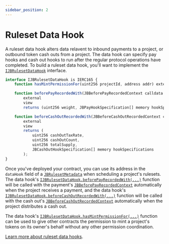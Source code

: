 ```yaml
---
sidebar_position: 2
---
```


# Ruleset Data Hook

A ruleset data hook alters data relavent to inbound payments to a project, or outbound token cash outs from a project. The data hook can specify pay hooks and cash out hooks to run after the regular protocol operations have completed. To build a ruleset data hook, you'll want to implement the [`IJBRulesetDataHook`](/docs/v4/api/core/interfaces/IJBRulesetDataHook.md) interface. 

```javascript
interface IJBRulesetDataHook is IERC165 {
    function hasMintPermissionFor(uint256 projectId, address addr) external view returns (bool flag);

    function beforePayRecordedWith(JBBeforePayRecordedContext calldata context)
        external
        view
        returns (uint256 weight, JBPayHookSpecification[] memory hookSpecifications);

    function beforeCashOutRecordedWith(JBBeforeCashOutRecordedContext calldata context)
        external
        view
        returns (
            uint256 cashOutTaxRate,
            uint256 cashOutCount,
            uint256 totalSupply,
            JBCashOutHookSpecification[] memory hookSpecifications
        );
}
```

Once you've deployed your contract, you can use its address in the `dataHook` field of a [`JBRulesetMetadata`](/docs/v4/api/core/structs/JBRulesetMetadata.md) when scheduling a project's rulesets. The data hook's [`IJBRulesetDataHook.beforePayRecordedWith(...)`](/docs/v4/api/core/interfaces/IJBRulesetDataHook.md#beforepayrecordedwith) function will be called with the payment's [`JBBeforePayRecordedContext`](/docs/v4/api/core/structs/JBBeforePayRecordedContext.md) automatically when the project receives a payment, and the data hook's [`IJBRulesetDataHook.beforeCashOutRecordedWith(...)`](/docs/v4/api/core/interfaces/IJBRulesetDataHook.md#beforecashoutrecordedwith) function will be called with the cash out's [`JBBeforeCashOutRecordedContext`](/docs/v4/api/core/structs/JBBeforeCashOutRecordedContext.md) automatically when the project distributes a cash out.

The data hook's [`IJBRulesetDataHook.hasMintPermissionFor(...)`](/docs/v4/api/core/interfaces/IJBRulesetDataHook.md#hasmintpermissionfor) function can be used to give other contracts the permission to mint a project's tokens on its owner's behalf without any other permission coordination. 


[Learn more about ruleset data hooks](/docs/v4/learn/glossary/ruleset-data-hook.md).
